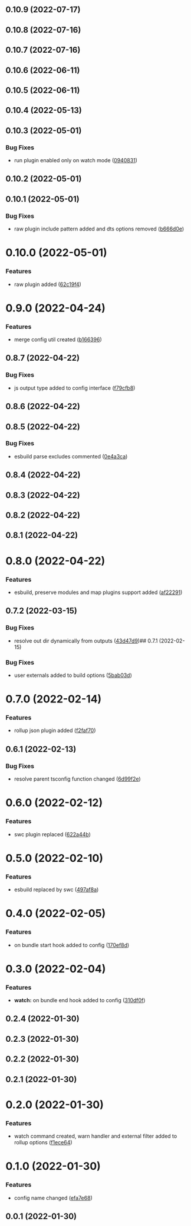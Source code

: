 

## 0.10.9 (2022-07-17)

## 0.10.8 (2022-07-16)

## 0.10.7 (2022-07-16)

## 0.10.6 (2022-06-11)

## 0.10.5 (2022-06-11)

## 0.10.4 (2022-05-13)

## 0.10.3 (2022-05-01)


### Bug Fixes

* run plugin enabled only on watch mode ([0940831](https://github.com/techkit/bauen/commit/09408316fde3b041a32f974e75e370495b714e02))

## 0.10.2 (2022-05-01)

## 0.10.1 (2022-05-01)


### Bug Fixes

* raw plugin include pattern added and dts options removed ([b666d0e](https://github.com/techkit/bauen/commit/b666d0e8052a775e4a2a485ed9a4891ef0d14818))

# 0.10.0 (2022-05-01)


### Features

* raw plugin added ([62c19f4](https://github.com/techkit/bauen/commit/62c19f4c0f64c23ab0995487245f42e5f9a5bade))

# 0.9.0 (2022-04-24)


### Features

* merge config util created ([b166396](https://github.com/techkit/bauen/commit/b1663961899202fb0af0aec68764c9aed70c4623))

## 0.8.7 (2022-04-22)


### Bug Fixes

* js output type added to config interface ([f79cfb8](https://github.com/techkit/bauen/commit/f79cfb82d196ce4c97af1868f694e96d37f4f58b))

## 0.8.6 (2022-04-22)

## 0.8.5 (2022-04-22)


### Bug Fixes

* esbuild parse excludes commented ([0e4a3ca](https://github.com/techkit/bauen/commit/0e4a3ca2b87185e358703db7bc62de95cbfb7170))

## 0.8.4 (2022-04-22)

## 0.8.3 (2022-04-22)

## 0.8.2 (2022-04-22)

## 0.8.1 (2022-04-22)

# 0.8.0 (2022-04-22)


### Features

* esbuild, preserve modules and map plugins support added ([af22291](https://github.com/techkit/bauen/commit/af222919da73e645091a844dc76faf9067ffcd16))

## 0.7.2 (2022-03-15)


### Bug Fixes

* resolve out dir dynamically from outputs ([43d47d9](https://github.com/techkit/bauen/commit/43d47d9ef84c836b9fc161bcd4063a92973d23c8))## 0.7.1 (2022-02-15)


### Bug Fixes

* user externals added to build options ([5bab03d](https://github.com/techkit/bauen/commit/5bab03d0d5129aca03d04d08f933e36a31875a01))

# 0.7.0 (2022-02-14)


### Features

* rollup json plugin added ([f2faf70](https://github.com/techkit/bauen/commit/f2faf70ef460d0cfdc44fbeb249397757705eda0))

## 0.6.1 (2022-02-13)


### Bug Fixes

* resolve parent tsconfig function changed ([6d99f2e](https://github.com/techkit/bauen/commit/6d99f2ecd9e20c63345063ab5a1b12319dd68875))

# 0.6.0 (2022-02-12)


### Features

* swc plugin replaced ([622a44b](https://github.com/techkit/bauen/commit/622a44b0a7d0cbb42e0ccd0a8b3ee4d8915d22a6))

# 0.5.0 (2022-02-10)


### Features

* esbuild replaced by swc ([497af8a](https://github.com/techkit/bauen/commit/497af8a9f58d2aa1ac72602604788db7ae7bd672))

# 0.4.0 (2022-02-05)


### Features

* on bundle start hook added to config ([170ef8d](https://github.com/techkit/bauen/commit/170ef8db4bd7dd230992ed779ee978e83acde990))

# 0.3.0 (2022-02-04)


### Features

* **watch:** on bundle end hook added to config ([310df0f](https://github.com/techkit/bauen/commit/310df0f17f77c7319325e1febbcd6b56680ff048))

## 0.2.4 (2022-01-30)

## 0.2.3 (2022-01-30)

## 0.2.2 (2022-01-30)

## 0.2.1 (2022-01-30)

# 0.2.0 (2022-01-30)


### Features

* watch command created, warn handler and external filter added to rollup options ([f1ece64](https://github.com/techkit/bauen/commit/f1ece648c3a2495d95da8e85d91cb65348a7e944))

# 0.1.0 (2022-01-30)


### Features

* config name changed ([efa7e68](https://github.com/techkit/bauen/commit/efa7e688103b713da5406150c645926c8f591e45))

## 0.0.1 (2022-01-30)